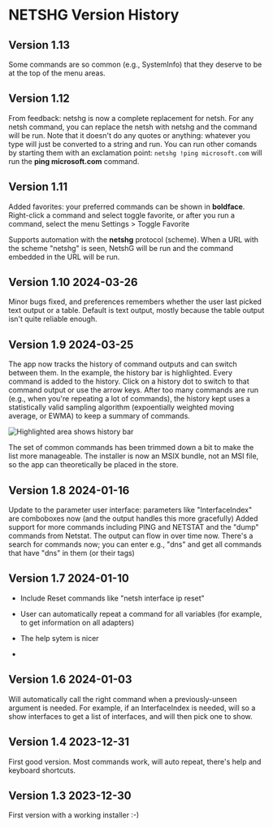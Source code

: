 ﻿# NETSHG Version History

## Version 1.13

Some commands are so common (e.g., SystemInfo) that they deserve to be at the top of the menu areas. 

## Version 1.12

From feedback: netshg is now a complete replacement for netsh. For any netsh command, you can replace the netsh with netshg and the command will be run. Note that it doesn't do any quotes or anything: whatever you type will just be converted to a string and run. You can run other comands by starting them with an exclamation point: ```netshg !ping microsoft.com``` will run the **ping microsoft.com** command.


## Version 1.11

Added favorites: your preferred commands can be shown in **boldface**. Right-click a command and select toggle favorite, or after you run a command, select the menu Settings > Toggle Favorite

Supports automation with the **netshg** protocol (scheme). When a URL with the scheme "netshg" is seen, NetshG will be run and the command embedded in the URL will be run.

## Version 1.10 2024-03-26 

Minor bugs fixed, and preferences remembers whether the user last picked text output or a table. Default is text output, mostly because the table output isn't quite reliable enough.


## Version 1.9 2024-03-25

The app now tracks the history of command outputs and can switch between them. In the example, the history bar is highlighted. Every command is added to the history. Click on a history dot to switch to that command output or use the arrow keys. After too many commands are run (e.g., when you're repeating a lot of commands), the history kept uses a statistically valid sampling algorithm (expoentially weighted moving average, or EWMA) to keep a summary of commands.

![Highlighted area shows history bar](Assets/HelpImages/Netshg_show_history.png)

The set of common commands has been trimmed down a bit to make the list more manageable. The installer is now an MSIX bundle, not an MSI file, so the app can theoretically be placed in the store.


## Version 1.8 2024-01-16

Update to the parameter user interface: parameters like "InterfaceIndex" are comboboxes now (and the output handles this more gracefully)
Added support for more commands including PING and NETSTAT and the "dump" commands from Netstat. The output can flow in over time now.
There's a search for commands now; you can enter e.g., "dns" and get all commands that have "dns" in them (or their tags)


## Version 1.7 2024-01-10

- Include Reset commands like "netsh interface ip reset"
- User can automatically repeat a command for all variables (for example, to get information on all adapters)
- The help sytem is nicer

- 
## Version 1.6 2024-01-03
Will automatically call the right command when a previously-unseen argument is needed. For example,
if an InterfaceIndex is needed, will so a show interfaces to get a list of interfaces, and will then pick one to show.


## Version 1.4 2023-12-31

First good version. Most commands work, will auto repeat, 
there's help and keyboard shortcuts.

## Version 1.3 2023-12-30

First version with a working installer :-)
